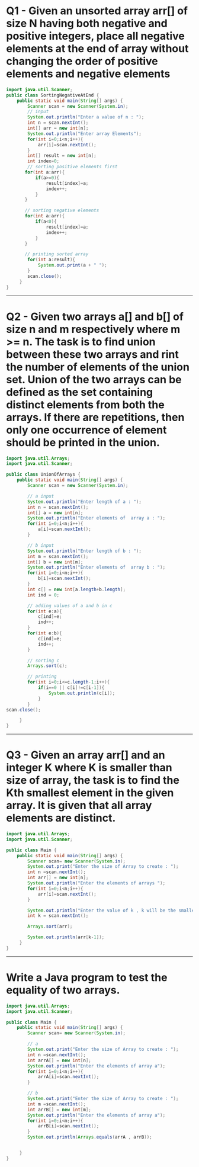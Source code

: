 # Q1 - Given an unsorted array arr[] of size N having both negative and positive integers, place all negative elements at the end of array without changing the order of positive elements and negative elements
```java
import java.util.Scanner;
public class SortingNegativeAtEnd {
    public static void main(String[] args) {
        Scanner scan = new Scanner(System.in);
        // input
        System.out.println("Enter a value of n : ");
        int n = scan.nextInt();
        int[] arr = new int[n];
        System.out.println("Enter array Elements");
        for(int i=0;i<n;i++){
            arr[i]=scan.nextInt();
        }
        int[] result = new int[n];
        int index=0;
        // sorting positive elements first
       for(int a:arr){
           if(a>=0){
               result[index]=a;
               index++;
           }
       }

       // sorting negative elements
       for(int a:arr){
           if(a<0){
               result[index]=a;
               index++;
           }
       }

       // printing sorted array
        for(int a:result){
            System.out.print(a + " ");
        }
        scan.close();
     }
}
```
___

# Q2 - Given two arrays a[] and b[] of size n and m respectively where m >= n. The task is to find union between these two arrays and rint the number of elements of the union set. Union of the two arrays can be defined as the set containing distinct elements from both the arrays. If there are repetitions, then only one occurrence of element should be printed in the union.
```java
import java.util.Arrays;
import java.util.Scanner;

public class UnionOfArrays {
    public static void main(String[] args) {
        Scanner scan = new Scanner(System.in);

        // a input
        System.out.println("Enter length of a : ");
        int n = scan.nextInt();
        int[] a = new int[n];
        System.out.println("Enter elements of  array a : ");
        for(int i=0;i<n;i++){
            a[i]=scan.nextInt();
        }

        // b input
        System.out.println("Enter length of b : ");
        int m = scan.nextInt();
        int[] b = new int[m];
        System.out.println("Enter elements of  array b : ");
        for(int i=0;i<m;i++){
            b[i]=scan.nextInt();
        }
        int c[] = new int[a.length+b.length];
        int ind = 0;

        // adding values of a and b in c
        for(int e:a){
            c[ind]=e;
            ind++;
        }
        for(int e:b){
            c[ind]=e;
            ind++;
        }

        // sorting c
        Arrays.sort(c);

        // printing
        for(int i=0;i<=c.length-1;i++){
            if(i==0 || c[i]!=c[i-1]){
                System.out.println(c[i]);
            }
        }
scan.close();

     }
}

```

___
# Q3 - Given an array arr[] and an integer K where K is smaller than size of array, the task is to find the Kth smallest element in the given array. It is given that all array elements are distinct.
```java
import java.util.Arrays;
import java.util.Scanner;

public class Main {
    public static void main(String[] args) {
        Scanner scan= new Scanner(System.in);
        System.out.print("Enter the size of Array to create : ");
        int n =scan.nextInt();
        int arr[] = new int[n];
        System.out.println("Enter the elements of arrays ");
        for(int i=0;i<n;i++){
            arr[i]=scan.nextInt();
        }

        System.out.println("Enter the value of k , k will be the smallest number");
        int k = scan.nextInt();

        Arrays.sort(arr);

        System.out.println(arr[k-1]);
     }
}
```

___
# Write a Java program to test the equality of two arrays.
```java
import java.util.Arrays;
import java.util.Scanner;

public class Main {
    public static void main(String[] args) {
        Scanner scan= new Scanner(System.in);

        // a
        System.out.print("Enter the size of Array to create : ");
        int n =scan.nextInt();
        int arrA[] = new int[n];
        System.out.println("Enter the elements of array a");
        for(int i=0;i<n;i++){
            arrA[i]=scan.nextInt();
        }

        // b
        System.out.print("Enter the size of Array to create : ");
        int m =scan.nextInt();
        int arrB[] = new int[m];
        System.out.println("Enter the elements of array a");
        for(int i=0;i<m;i++){
            arrB[i]=scan.nextInt();
        }
        System.out.println(Arrays.equals(arrA , arrB));


     }
}

```